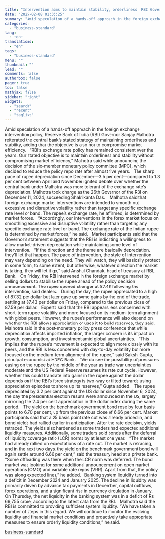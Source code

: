 ```yaml
---
title: "Intervention aims to maintain stability, orderliness: RBI Governor Malhotra"
date: "2025-02-08 01:35:25"
summary: "Amid speculation of a hands-off approach in the foreign exchange intervention policy, Reserve Bank of India (RBI) Governor Sanjay Malhotra reiterated the central bank’s stated strategy of maintaining orderliness and stability, adding that the objective is also not to compromise market efficiency. “RBI’s exchange rate policy has remained consistent over..."
categories:
  - "business-standard"
lang:
  - "en"
translations:
  - "en"
tags:
  - "business-standard"
menu: ""
thumbnail: ""
lead: ""
comments: false
authorbox: false
pager: true
toc: false
mathjax: false
sidebar: "right"
widgets:
  - "search"
  - "recent"
  - "taglist"
---
```


Amid speculation of a hands-off approach in the foreign exchange intervention policy, Reserve Bank of India (RBI) Governor Sanjay Malhotra reiterated the central bank’s stated strategy of maintaining orderliness and stability, adding that the objective is also not to compromise market efficiency.
 
“RBI’s exchange rate policy has remained consistent over the years. Our stated objective is to maintain orderliness and stability without compromising market efficiency,” Malhotra said while announcing the decision of the six-member monetary policy committee (MPC), which decided to reduce the policy repo rate after almost five years.
 
The sharp pace of rupee depreciation since December—3.5 per cent—compared to 1.3 per cent between April and November ignited debate over whether the central bank under Malhotra was more tolerant of the exchange rate’s depreciation. Malhotra took charge as the 26th Governor of the RBI on December 11, 2024, succeeding Shaktikanta Das. 
 
Malhotra said that foreign exchange market interventions are intended to smooth out excessive and disruptive volatility rather than target any specific exchange rate level or band. The rupee’s exchange rate, he affirmed, is determined by market forces.
 
“Accordingly, our interventions in the forex market focus on smoothing excessive and disruptive volatility rather than targeting any specific exchange rate level or band. The exchange rate of the Indian rupee is determined by market forces,” he said.
 
Market participants said that the Governor’s statement suggests that the RBI is indicating a willingness to allow market-driven depreciation while maintaining some level of intervention.
 
“If the direction and the theme are basically depreciation, they’ll let that happen. The pace of intervention, the style of intervention may vary depending on the need. They will watch, they will basically protect in some form, to some extent, but otherwise, whatever direction the market is taking, they will let it go,” said Anshul Chandak, head of treasury at RBL Bank.
 
On Friday, the RBI intervened in the foreign exchange market by selling dollars to stabilise the rupee ahead of the policy decision announcement. The rupee opened stronger at 87.46 following the intervention, said dealers.
 
During the day, the rupee appreciated to a high of 87.32 per dollar but later gave up some gains by the end of the trade, settling at 87.43 per dollar on Friday, compared to the previous close of 87.59 per dollar.
 
Experts said that the RBI appears less concerned with short-term rupee volatility and more focused on its medium-term alignment with global peers. However, the rupee’s performance will also depend on whether the RBI allows appreciation or uses it to build reserves, they said.
 
Malhotra said in the post-monetary policy press conference that while depreciation affects imported inflation, the larger concern is its impact on growth, consumption, and investment amid global uncertainties.
 
“This implies that the rupee’s movement is expected to align more closely with its peers, and the RBI is less concerned with day-to-day volatility but more focused on the medium-term alignment of the rupee,” said Sakshi Gupta, principal economist at HDFC Bank.
 
“We do see the possibility of pressures easing on the rupee by the middle of the year as trade war uncertainties moderate and the US Federal Reserve resumes its rate cut cycle. However, whether this could translate into gains in the rupee against the dollar depends on if the RBI’s forex strategy is two-way or tilted towards using appreciation episodes to shore up its reserves,” Gupta added.
 
The rupee depreciated by 3.2 per cent against the US dollar since November 6, 2024, the day the presidential election results were announced in the US, largely mirroring the 2.4 per cent appreciation in the dollar index during the same period.
 
The yield on the benchmark government bond rose by four basis points to 6.70 per cent, up from the previous close of 6.66 per cent. Market participants said that a 25 basis point rate cut was already priced in, and bond yields had rallied earlier in anticipation. After the rate decision, yields retraced. The yields also hardened as some traders had expected additional liquidity measures. Additionally, some traders sold bonds after the deferral of liquidity coverage ratio (LCR) norms by at least one year.
 
“The market had already rallied on expectations of a rate cut. The market is retracing, and in the next two days, the yield on the benchmark government bond will again settle around 6.66 per cent,” said the treasury head at a private bank. “Some offloading was there when the LCR norm was deferred. The bond market was looking for some additional announcement on open market operations (OMO) and variable rate repos (VRR). Apart from that, the policy was along expected lines,” he added.
 
Banking system liquidity turned into a deficit in December 2024 and January 2025. The decline in liquidity was primarily driven by advance tax payments in December, capital outflows, forex operations, and a significant rise in currency circulation in January.
 
On Thursday, the net liquidity in the banking system was in a deficit of Rs 69,755 crore, according to the latest data from the RBI.
 
Malhotra said the RBI is committed to providing sufficient system liquidity. “We have taken a number of steps in this regard. We will continue to monitor the evolving liquidity and financial market conditions and proactively take appropriate measures to ensure orderly liquidity conditions,” he said.

[business-standard](https://www.business-standard.com/finance/news/intervention-aims-for-stability-without-compromising-market-efficiency-rbi-125020701596_1.html)
